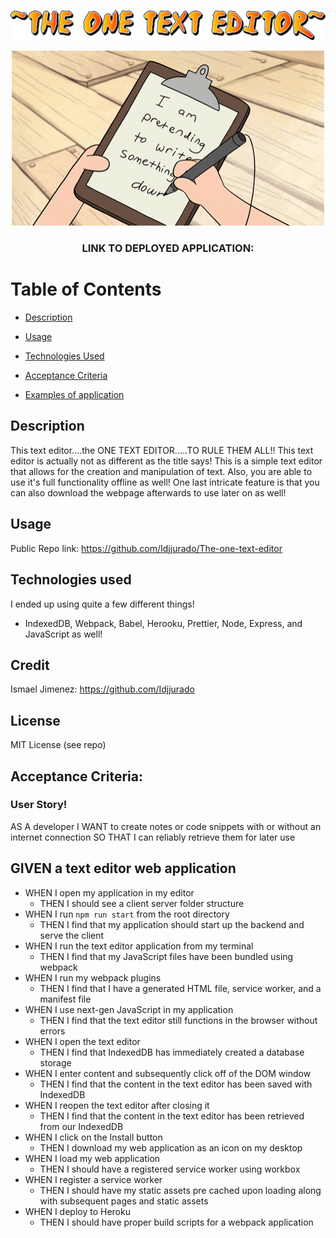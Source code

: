 ![THE ONE TEXT EDITOR](/imgs/theonetexteditor.png)

<p align="center">
  <img src="./imgs/pretending.gif" />

  <h3 align="center">LINK TO DEPLOYED APPLICATION:<h3>
</p>

# Table of Contents

- [Description](#description) 

- [Usage](#usage)

- [Technologies Used](#technologies-used)

- [Acceptance Criteria](#acceptance-criteria)

- [Examples of application](#examples-of-application)


## Description

This text editor....the ONE TEXT EDITOR.....TO RULE THEM ALL!!
This text editor is actually not as different as the title says! This is a simple text editor that allows for the creation and manipulation of text. 
Also, you are able to use it's full functionality offline as well! One last intricate feature is that you can also download the webpage afterwards to use 
later on as well!

## Usage

Public Repo link: https://github.com/Idjjurado/The-one-text-editor

## Technologies used

I ended up using quite a few different things!

- IndexedDB, Webpack, Babel, Herooku, Prettier, Node, Express, and JavaScript as well!

## Credit

Ismael Jimenez: https://github.com/Idjjurado

## License

MIT License (see repo)

## Acceptance Criteria:

### User Story!

AS A developer
I WANT to create notes or code snippets with or without an internet connection
SO THAT I can reliably retrieve them for later use

## GIVEN a text editor web application

- WHEN I open my application in my editor
  - THEN I should see a client server folder structure
- WHEN I run `npm run start` from the root directory
  - THEN I find that my application should start up the backend and serve the client
- WHEN I run the text editor application from my terminal
  - THEN I find that my JavaScript files have been bundled using webpack
- WHEN I run my webpack plugins
  - THEN I find that I have a generated HTML file, service worker, and a manifest file
- WHEN I use next-gen JavaScript in my application
  - THEN I find that the text editor still functions in the browser without errors
- WHEN I open the text editor
  - THEN I find that IndexedDB has immediately created a database storage
- WHEN I enter content and subsequently click off of the DOM window
  - THEN I find that the content in the text editor has been saved with IndexedDB
- WHEN I reopen the text editor after closing it
  - THEN I find that the content in the text editor has been retrieved from our IndexedDB
- WHEN I click on the Install button
  - THEN I download my web application as an icon on my desktop
- WHEN I load my web application
  - THEN I should have a registered service worker using workbox
- WHEN I register a service worker
  - THEN I should have my static assets pre cached upon loading along with subsequent pages and static assets
- WHEN I deploy to Heroku
  - THEN I should have proper build scripts for a webpack application
